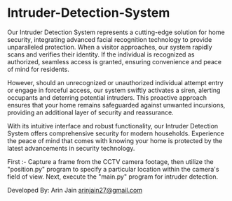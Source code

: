 # Intruder-Detection-System
Our Intruder Detection System represents a cutting-edge solution for home security, integrating advanced facial recognition technology to provide unparalleled protection. When a visitor approaches, our system rapidly scans and verifies their identity. If the individual is recognized as authorized, seamless access is granted, ensuring convenience and peace of mind for residents.

However, should an unrecognized or unauthorized individual attempt entry or engage in forceful access, our system swiftly activates a siren, alerting occupants and deterring potential intruders. This proactive approach ensures that your home remains safeguarded against unwanted incursions, providing an additional layer of security and reassurance.

With its intuitive interface and robust functionality, our Intruder Detection System offers comprehensive security for modern households. Experience the peace of mind that comes with knowing your home is protected by the latest advancements in security technology.

First :- Capture a frame from the CCTV camera footage, then utilize the "position.py" program to specify a particular location within the camera's field of view.
Next, execute the "main.py" program for intruder detection.







Developed By: Arin Jain
arinjain27@gmail.com
